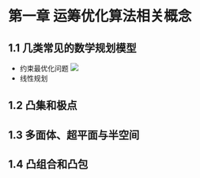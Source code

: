 # 第一章 运筹优化算法相关概念
## 1.1 几类常见的数学规划模型
- 约束最优化问题
  ![](https://latex.codecogs.com/svg.image?\min(\text{or}\max)\quad&space;f(x))
- 线性规划
## 1.2 凸集和极点
## 1.3 多面体、超平面与半空间
## 1.4 凸组合和凸包
